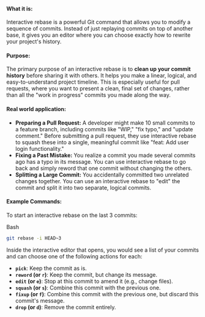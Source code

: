 #### **What it is:**

Interactive rebase is a powerful Git command that allows you to modify a sequence of commits. Instead of just replaying commits on top of another base, it gives you an editor where you can choose exactly how to rewrite your project's history.

#### **Purpose:**

The primary purpose of an interactive rebase is to **clean up your commit history** before sharing it with others. It helps you make a linear, logical, and easy-to-understand project timeline. This is especially useful for pull requests, where you want to present a clean, final set of changes, rather than all the "work in progress" commits you made along the way.

#### **Real world application:**

- **Preparing a Pull Request:** A developer might make 10 small commits to a feature branch, including commits like "WIP," "fix typo," and "update comment." Before submitting a pull request, they use interactive rebase to squash these into a single, meaningful commit like "feat: Add user login functionality."
- **Fixing a Past Mistake:** You realize a commit you made several commits ago has a typo in its message. You can use interactive rebase to go back and simply reword that one commit without changing the others.
- **Splitting a Large Commit:** You accidentally committed two unrelated changes together. You can use an interactive rebase to "edit" the commit and split it into two separate, logical commits.

#### **Example Commands:**

To start an interactive rebase on the last 3 commits:

Bash

```bash
git rebase -i HEAD~3
```

Inside the interactive editor that opens, you would see a list of your commits and can choose one of the following actions for each:

- **`pick`**: Keep the commit as is.
- **`reword` (or `r`)**: Keep the commit, but change its message.
- **`edit` (or `e`)**: Stop at this commit to amend it (e.g., change files).
- **`squash` (or `s`)**: Combine this commit with the previous one.
- **`fixup` (or `f`)**: Combine this commit with the previous one, but discard this commit's message.
- **`drop` (or `d`)**: Remove the commit entirely.